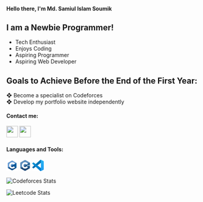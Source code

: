#### Hello there, I'm Md. Samiul Islam Soumik

## I am a Newbie Programmer!

- Tech Enthusiast
- Enjoys Coding
- Aspiring Programmer
- Aspiring Web Developer



## Goals to Achieve Before the End of the First Year:
❖ Become a specialist on Codeforces      
❖ Develop my portfolio website independently



#### Contact me:
<a href="https://www.facebook.com/soumik.shu"><img src="https://www.vectorlogo.zone/logos/facebook/facebook-icon.svg" width="30" height="30"/></a>
<a href="https://www.linkedin.com/in/md-samiul-islam-soumik-29b3582bb"><img src="https://www.vectorlogo.zone/logos/linkedin/linkedin-icon.svg" width="30" height="30"/></a>

#### Languages and Tools:
<img src="https://raw.githubusercontent.com/github/explore/f3e22f0dca2be955676bc70d6214b95b13354ee8/topics/c/c.png" width="30" height="30"/></a>
<img src="https://raw.githubusercontent.com/github/explore/80688e429a7d4ef2fca1e82350fe8e3517d3494d/topics/cpp/cpp.png" width="30" height="30"/></a>
<img src="https://raw.githubusercontent.com/github/explore/80688e429a7d4ef2fca1e82350fe8e3517d3494d/topics/visual-studio-code/visual-studio-code.png" width="30" height="30"/></a>


![Codeforces Stats](https://YOUR_VERCEL_APP_URL/api/cf-stats?username=Soumik_SHU)






![Leetcode Stats](https://leetcard.jacoblin.cool/Soumik_SHU?theme=dark&font=Patrick%20Hand%20SC&ext=contest)

